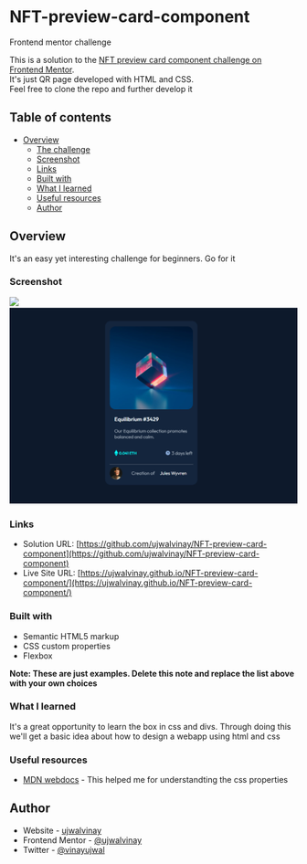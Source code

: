 # NFT-preview-card-component
Frontend mentor challenge

This is a solution to the [NFT preview card component challenge on Frontend Mentor](https://www.frontendmentor.io/challenges/nft-preview-card-component-SbdUL_w0U).
<br>It's just QR page  developed with HTML and CSS. 
<br>Feel free to clone the repo and further develop it

## Table of contents

- [Overview](#overview)
  - [The challenge](#the-challenge)
  - [Screenshot](#screenshot)
  - [Links](#links)
  - [Built with](#built-with)
  - [What I learned](#what-i-learned)
  - [Useful resources](#useful-resources)
  - [Author](#author)


## Overview
  It's an easy yet interesting challenge for beginners. Go for it

### Screenshot

![](./screenshot.jpg)
<img src="https://github.com/ujwalvinay/NFT-preview-card-component/blob/master/images/Screenshot%202022-04-18%20084928.png?raw=true" > 

### Links

- Solution URL: [https://github.com/ujwalvinay/NFT-preview-card-component](https://github.com/ujwalvinay/NFT-preview-card-component)
- Live Site URL: [https://ujwalvinay.github.io/NFT-preview-card-component/](https://ujwalvinay.github.io/NFT-preview-card-component/)

### Built with

- Semantic HTML5 markup
- CSS custom properties
- Flexbox

**Note: These are just examples. Delete this note and replace the list above with your own choices**

### What I learned

It's a great opportunity to learn the box in css and divs. Through doing this we'll get a basic idea about how to design a webapp using html and css

### Useful resources

- [MDN webdocs](https://developer.mozilla.org/en-US/) - This helped me for understandting the css properties


## Author

- Website - [ujwalvinay](https://www.ujwalvinay.com)
- Frontend Mentor - [@ujwalvinay](https://www.frontendmentor.io/profile/ujwalvinay)
- Twitter - [@vinayujwal](https://mobile.twitter.com/vinayujwal)
